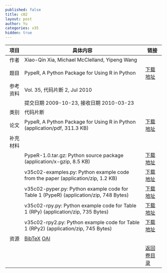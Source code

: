 ```yaml
---
published: false
title: c02
layout: post
author: Yu
categories: v35
hidden: true
---
```


| 项目 | 具体内容 | 链接 |
|---:|---|---|
| 作者 | Xiao-Qin Xia, Michael McClelland, Yipeng Wang| |
| 题目 |PypeR, A Python Package for Using R in Python | [下载地址](http://www.jstatsoft.org/v35/c02/paper) |
| 参考资料 |Vol. 35, 代码片断 2, Jul 2010 | |
| | 提交日期 2009-10-23, 接收日期 2010-03-23| | 
| 类别 | 代码片断| |
| 论文 | PypeR, A Python Package for Using R in Python  (application/pdf, 311.3 KB)| [下载地址](http://www.jstatsoft.org/v35/c02/paper) |
| 补充材料 | | |
| |PypeR-1.0.tar.gz: Python source package  (application/x-gzip, 8.5 KB)|  [下载地址](http://www.jstatsoft.org/v35/c02/supp/1) |
| |v35c02-examples.py: Python example code from the paper  (application/zip, 1.2 KB)|  [下载地址](http://www.jstatsoft.org/v35/c02/supp/2) |
| |v35c02-pyper.py: Python example code for Table 1 (PypeR)  (application/zip, 748 Bytes)|  [下载地址](http://www.jstatsoft.org/v35/c02/supp/3) |
| |v35c02-rpy.py: Python example code for Table 1 (RPy)  (application/zip, 735 Bytes)|  [下载地址](http://www.jstatsoft.org/v35/c02/supp/4) |
| |v35c02-rpy2.py: Python example code for Table 1 (RPy2)  (application/zip, 745 Bytes)|  [下载地址](http://www.jstatsoft.org/v35/c02/supp/5) |
| 资源 | [BibTeX](http://www.jstatsoft.org/v35/c02/bibtex) [OAI](http://www.jstatsoft.org/oai?verb=GetRecord&identifier=oai.jstatsoft/v35/c02&prefix=oai_dc)| |
| |  | [返回卷目录]({{site.baseurl}}/volume/v35.html) |